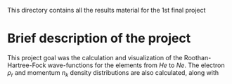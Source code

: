 This directory contains all the results material for the 1st final project

# **Brief description of the project**

This project goal was the calculation and visualization of the Roothan-Hartree-Fock 
wave-functions for the elements from $He$ to $Ne$. The electron $ρ_r$ and momentum $n_k$ 
density distributions are also calculated, along with 

